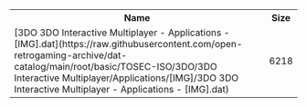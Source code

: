 <table>
<tr><th>Name</th><th>Size</th></tr>
<tr><td>[3DO 3DO Interactive Multiplayer - Applications - [IMG].dat](https://raw.githubusercontent.com/open-retrogaming-archive/dat-catalog/main/root/basic/TOSEC-ISO/3DO/3DO Interactive Multiplayer/Applications/[IMG]/3DO 3DO Interactive Multiplayer - Applications - [IMG].dat)</td><td>6218</td></tr>
</table>
